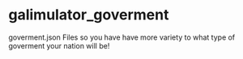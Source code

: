 # galimulator_goverment
goverment.json Files so you have have more variety to what type of goverment your nation will be!

